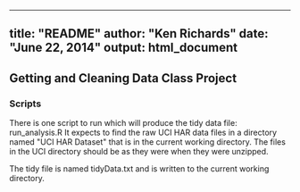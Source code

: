 
---
title: "README"
author: "Ken Richards"
date: "June 22, 2014"
output: html_document
---

## Getting and Cleaning Data Class Project
### Scripts
There is one script to run which will produce the tidy data file: run_analysis.R It expects to find the raw
UCI HAR data files in a directory named "UCI HAR Dataset" that is in the current working directory. The files in the UCI directory should be as they were when they were unzipped.

The tidy file is named tidyData.txt and is written to the current working directory.



